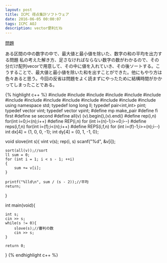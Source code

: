 ```yaml
---
layout: post
title: ICPC 得点集計ソフトウェア
date: 2016-06-05 00:00:07
tags: ICPC AOJ
description: vector便利だね
---
```


[問題](http://judge.u-aizu.ac.jp/onlinejudge/description.jsp?id=1147)

ある区間の中の数字の中で、最大値と最小値を除いた、数字の和の平均を出力する問題
私の考えた解き方、足さなければならない数字の数がわかるので、その分だけ配列vecorで用意して、その中に値を入れていき、その後ソートする。こうすることで、最大値と最小値を除いた和を出すことができた。他にもやり方は色々あると思う。今回の反省は問題をよく読まずにやったために結構時間がかかってしまったことである。

{% highlight c++ %}
#include <iostream>
#include <string>
#include <algorithm>
#include <functional>
#include <vector>
#include <stack>
#include <queue>
#include <set>
#include <bitset>
#include <map>
#include <cstdio>
#include <cstdlib>
#include <cstring>
#include <cmath>
using namespace std;
typedef long long ll;
typedef pair<int,int> pint;
typedef vector<int> vint;
typedef vector<pint> vpint;
#define mp make_pair
#define fi first
#define se second
#define all(v) (v).begin(),(v).end()
#define rep(i,n) for(int i=0;i<(n);i++)
#define REP(i,n) for (int i=(n)-1;i>=0;i--)
#define reps(i,f,n) for(int i=(f);i<(n);i++)
#define REPS(i,f,n) for (int i=(f)-1;i>=(n);i--)
int dx[4] = {1, 0, 0, -1};
int dy[4] = {0, 1, -1, 0};

void slove(int s){
	vint v(s);
	rep(i, s) scanf("%d", &v[i]);

	sort(all(v));//sort
	ll sum = 0;
	for (int i = 1; i < s - 1; ++i)
	{
		sum += v[i];
	}
	
	printf("%lld\n", sum / (s - 2));//平均
	return;
}

int main(void){

	int s;
	cin >> s;
	while(s != 0){
		slove(s);//審判の数
		cin >> s;
	}

	return 0;
}
{% endhighlight c++ %}